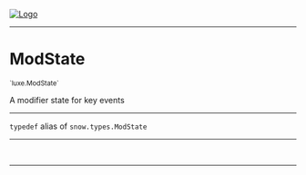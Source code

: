 
[![Logo](../../images/logo.png)](../../api/index.html)

---


<h1>ModState</h1>
<small>`luxe.ModState`</small>

A modifier state for key events

<hr/>

`typedef`&nbsp;alias of `snow.types.ModState`   

<hr/>


&nbsp;
&nbsp;











<hr/>

&nbsp;
&nbsp;
&nbsp;
&nbsp;